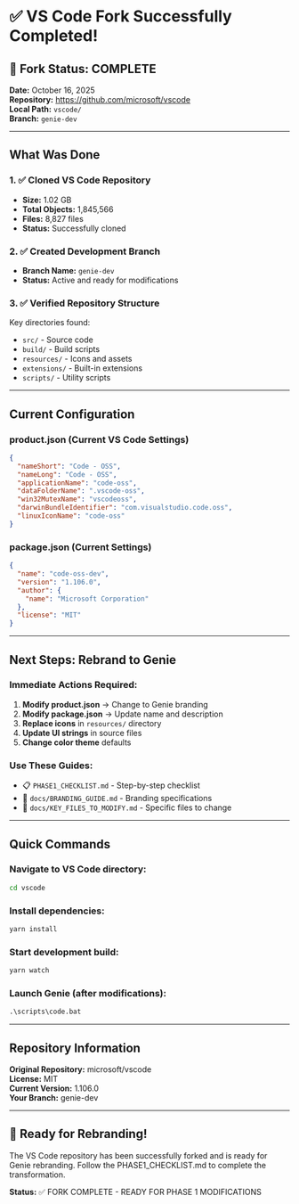 # ✅ VS Code Fork Successfully Completed!

## 🎉 Fork Status: COMPLETE

**Date:** October 16, 2025  
**Repository:** https://github.com/microsoft/vscode  
**Local Path:** `vscode/`  
**Branch:** `genie-dev`

---

## What Was Done

### 1. ✅ Cloned VS Code Repository
- **Size:** 1.02 GB
- **Total Objects:** 1,845,566
- **Files:** 8,827 files
- **Status:** Successfully cloned

### 2. ✅ Created Development Branch
- **Branch Name:** `genie-dev`
- **Status:** Active and ready for modifications

### 3. ✅ Verified Repository Structure
Key directories found:
- `src/` - Source code
- `build/` - Build scripts
- `resources/` - Icons and assets
- `extensions/` - Built-in extensions
- `scripts/` - Utility scripts

---

## Current Configuration

### product.json (Current VS Code Settings)
```json
{
  "nameShort": "Code - OSS",
  "nameLong": "Code - OSS",
  "applicationName": "code-oss",
  "dataFolderName": ".vscode-oss",
  "win32MutexName": "vscodeoss",
  "darwinBundleIdentifier": "com.visualstudio.code.oss",
  "linuxIconName": "code-oss"
}
```

### package.json (Current Settings)
```json
{
  "name": "code-oss-dev",
  "version": "1.106.0",
  "author": {
    "name": "Microsoft Corporation"
  },
  "license": "MIT"
}
```

---

## Next Steps: Rebrand to Genie

### Immediate Actions Required:

1. **Modify product.json** → Change to Genie branding
2. **Modify package.json** → Update name and description
3. **Replace icons** in `resources/` directory
4. **Update UI strings** in source files
5. **Change color theme** defaults

### Use These Guides:
- 📋 `PHASE1_CHECKLIST.md` - Step-by-step checklist
- 🎨 `docs/BRANDING_GUIDE.md` - Branding specifications
- 📝 `docs/KEY_FILES_TO_MODIFY.md` - Specific files to change

---

## Quick Commands

### Navigate to VS Code directory:
```cmd
cd vscode
```

### Install dependencies:
```cmd
yarn install
```

### Start development build:
```cmd
yarn watch
```

### Launch Genie (after modifications):
```cmd
.\scripts\code.bat
```

---

## Repository Information

**Original Repository:** microsoft/vscode  
**License:** MIT  
**Current Version:** 1.106.0  
**Your Branch:** genie-dev  

---

## 🚀 Ready for Rebranding!

The VS Code repository has been successfully forked and is ready for Genie rebranding. Follow the PHASE1_CHECKLIST.md to complete the transformation.

**Status:** ✅ FORK COMPLETE - READY FOR PHASE 1 MODIFICATIONS
